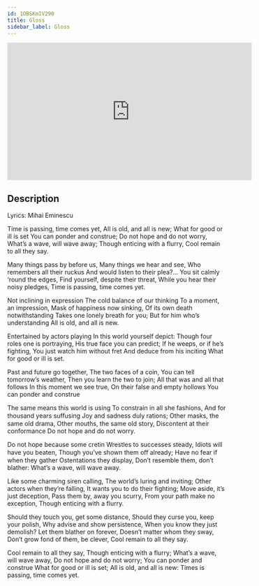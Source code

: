 ```yaml
---
id: 1OBSKmIV290
title: Gloss
sidebar_label: Gloss
---
```


<iframe
  width="560"
  height="315"
  src="https://www.youtube.com/embed/1OBSKmIV290"
  title="YouTube video player"
  frameborder="0"
  allow="accelerometer; autoplay; clipboard-write; encrypted-media; gyroscope; picture-in-picture; web-share"
  referrerpolicy="strict-origin-when-cross-origin"
  allowfullscreen
></iframe>

## Description

Lyrics: Mihai Eminescu

Time is passing, time comes yet,
All is old, and all is new;
What for good or ill is set
You can ponder and construe;
Do not hope and do not worry,
What’s a wave, will wave away;
Though enticing with a flurry,
Cool remain to all they say.

Many things pass by before us,
Many things we hear and see,
Who remembers all their ruckus
And would listen to their plea?…
You sit calmly ‘round the edges,
Find yourself, despite their threat,
While you hear their noisy pledges,
Time is passing, time comes yet.

Not inclining in expression
The cold balance of our thinking
To a moment, an impression,
Mask of happiness now sinking,
Of its own death notwithstanding
Takes one lonely breath for you;
But for him who’s understanding
All is old, and all is new.

Entertained by actors playing
In this world yourself depict:
Though four roles one is portraying,
His true face you can predict;
If he weeps, or if he’s fighting,
You just watch him without fret
And deduce from his inciting
What for good or ill is set.

Past and future go together,
The two faces of a coin,
You can tell tomorrow’s weather,
Then you learn the two to join;
All that was and all that follows
In this moment we see true,
On their false and empty hollows
You can ponder and construe

The same means this world is using
To constrain in all she fashions,
And for thousand years suﬀusing
Joy and sadness duly rations;
Other masks, the same old drama,
Other mouths, the same old story,
Discontent at their conformance
Do not hope and do not worry.

Do not hope because some cretin
Wrestles to successes steady,
Idiots will have you beaten,
Though you’ve shown them oﬀ already;
Have no fear if when they gather
Ostentations they display,
Don’t resemble them, don’t blather:
What’s a wave, will wave away.

Like some charming siren calling,
The world’s luring and inviting;
Other actors when they’re falling,
It wants you to do their fighting;
Move aside, it’s just deception,
Pass them by, away you scurry,
From your path make no exception,
Though enticing with a flurry.

Should they touch you, get some distance,
Should they curse you, keep your polish,
Why advise and show persistence,
When you know they just demolish?
Let them blather on forever,
Doesn’t matter whom they sway,
Don’t grow fond of them, be clever,
Cool remain to all they say.

Cool remain to all they say,
Though enticing with a flurry;
What’s a wave, will wave away,
Do not hope and do not worry;
You can ponder and construe
What for good or ill is set;
All is old, and all is new:
Times is passing, time comes yet.
